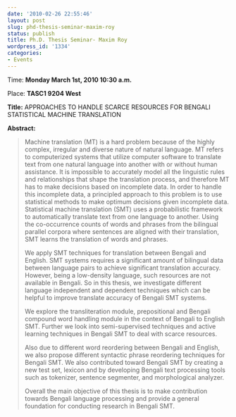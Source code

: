 ```yaml
---
date: '2010-02-26 22:55:46'
layout: post
slug: phd-thesis-seminar-maxim-roy
status: publish
title: Ph.D. Thesis Seminar- Maxim Roy
wordpress_id: '1334'
categories:
- Events
---
```


Time\: **Monday March 1st, 2010 10:30 a.m.**

Place: **TASC1 9204 West**

**Title:** APPROACHES TO HANDLE SCARCE RESOURCES FOR BENGALI STATISTICAL MACHINE TRANSLATION

**Abstract:**

> Machine translation (MT) is a hard problem because of the highly complex, irregular and diverse nature of natural language. MT refers to computerized systems that utilize computer software to translate text from one natural language into another with or without human assistance. It is impossible to accurately model all the linguistic rules and relationships that shape the translation process, and therefore MT has to make decisions based on incomplete data. In order to handle this incomplete data, a principled approach to this problem is to use statistical methods to make optimum decisions given incomplete data. Statistical machine translation (SMT) uses a probabilistic framework to automatically translate text from one language to another. Using the co-occurrence counts of words and phrases from the bilingual parallel corpora where sentences are aligned with their translation, SMT learns the translation of words and phrases.
> 
> We apply SMT techniques for translation between Bengali and English. SMT systems requires a significant amount of bilingual data between language pairs to achieve significant translation accuracy. However, being a low-density language, such resources are not available in Bengali. So in this thesis, we investigate different language independent and dependent techniques which can be helpful to improve translate accuracy of Bengali SMT systems.
> 
> We explore the transliteration module, prepositional and Bengali compound word handling module in the context of Bengali to English SMT. Further we look into semi-supervised techniques and active learning techniques in Bengali SMT to deal with scarce resources.
> 
> Also due to different word reordering between Bengali and English, we also propose different syntactic phrase reordering techniques for Bengali SMT. We also contributed toward Bengali SMT by creating a new test set, lexicon and by developing Bengali text processing tools such as tokenizer, sentence segmenter, and morphological analyzer.
> 
> Overall the main objective of this thesis is to make contribution towards Bengali language processing and provide a general foundation for conducting research in Bengali SMT.
